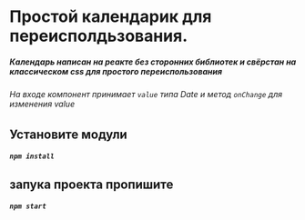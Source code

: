 # Простой календарик для переисполдьзования. 
##### Календарь написан на реакте без сторонних библиотек и свёрстан на классическом css для простого переиспользования

###### На входе компонент принимает `value` типа Date и метод `onChange` для изменения value

## Установите модули
##### `npm install`



## запука проекта пропишите
##### `npm start`